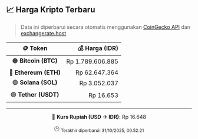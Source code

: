 

<!-- HARGA_KRIPTO -->
## 📈 Harga Kripto Terbaru

> Data ini diperbarui secara otomatis menggunakan [CoinGecko API](https://www.coingecko.com/) dan [exchangerate.host](https://exchangerate.host/)

<div align="center">

| 🪙 Token | 💰 Harga (IDR) |
|:------:|---------------:|
| 🟠 **Bitcoin (BTC)**   | Rp 1.789.606.885 |
| 🔵 **Ethereum (ETH)**  | Rp 62.647.364 |
| 🟣 **Solana (SOL)**    | Rp 3.052.037 |
| 🟢 **Tether (USDT)**   | Rp 16.653 |

---

💱 **Kurs Rupiah (USD → IDR)**: Rp 16.648

🕒 <sub>Terakhir diperbarui: 31/10/2025, 00.52.21</sub>

</div>
<!-- /HARGA_KRIPTO -->
